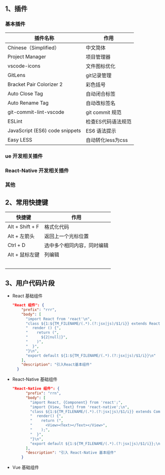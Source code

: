 ## 1、插件

### 基本插件

| 插件名称                       | 作用               |
| ------------------------------ | ------------------ |
| Chinese（Simplified）          | 中文简体           |
| Project Manager                | 项目管理器         |
| vscode-icons                   | 文件图标优化       |
| GitLens                        | git记录管理        |
| Bracket Pair Colorizer 2       | 彩色括号           |
| Auto Close Tag                 | 自动闭合标签       |
| Auto Rename Tag                | 自动改标签名       |
| git-commit-lint-vscode         | git commit 规范    |
| ESLint                         | 检查ES代码语法规范 |
| JavaScript (ES6) code snippets | ES6 语法提示       |
| Easy LESS                      | 自动转化less为css  |

### ue 开发相关插件



### React-Native 开发相关插件



### 其他



## 2、常用快捷键

| 快捷键          | 作用                       |
| --------------- | -------------------------- |
| Alt + Shift + F | 格式化代码                 |
| Alt + 左箭头    | 返回上一个光标位置         |
| Ctrl + D        | 选中多个相同内容，同时编辑 |
| Alt + 鼠标左键  | 列编辑                     |
|                 |                            |
|                 |                            |
|                 |                            |
|                 |                            |
|                 |                            |





## 3、用户代码片段

- React 基础组件

  ```json
  "React 组件": {
  	  "prefix": "rrr",
  	  "body": [
  		"import React from 'react'\n",
  		"class ${1:${TM_FILENAME/(.*).(?:jsx|js)/$1/i}} extends React.Component {",
  		"  render () {",
  		"    return (",
  		"      ${2|null|}",
  		"    )",
  		"  }",
  		"}\n",
  		"export default ${1:${TM_FILENAME/(.*).(?:jsx|js)/$1/i}}\n"
  	  ],
  	  "description": "引入React基本组件"
  	}
  ```

- React-Native 基础组件

  ```json
  "React-Native 组件": {
  		"prefix": "rrn",
  		"body": [
  		  "import React, {Component} from 'react';",
  		  "import {View, Text} from 'react-native';\n",
  		  "class ${1:${TM_FILENAME/(.*).(?:jsx|js)/$1/i}} extends Component {",
  		  "  render() {",
  		  "    return (",
  		  "      <View><Text></Text></View>",
  		  "    );",
  		  "  }",
  		  "}\n",
  		  "export default ${1:${TM_FILENAME/(.*).(?:jsx|js)/$1/i}};\n"
  		],
  		"description": "引入 React-Native 基本组件"
  	  }
  ```

- Vue 基础组件

  ```json
  ```

  



